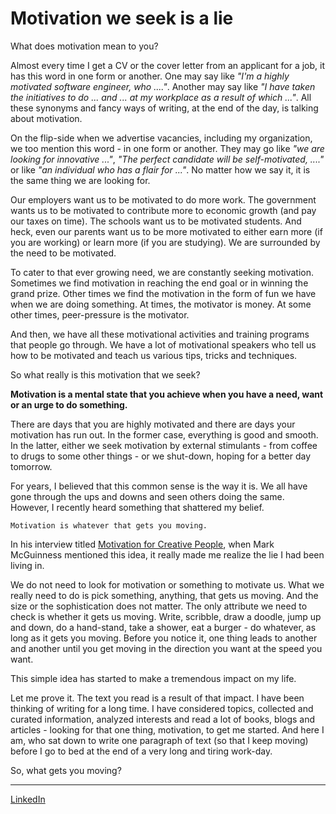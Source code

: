 # Motivation we seek is a lie 

What does motivation mean to you?

Almost every time I get a CV or the cover letter from an applicant for a job, it has this word in one form or another. One may say like _"I'm a highly motivated software engineer, who ...."_. Another may say like _"I have taken the initiatives to do ... and ... at my workplace as a result of which ..."_. All these synonyms and fancy ways of writing, at the end of the day, is talking about motivation.

On the flip-side when we advertise vacancies, including my organization, we too mention this word - in one form or another. They may go like _"we are looking for innovative ..."_, _"The perfect candidate will be self-motivated, ...."_ or like _"an individual who has a flair for ..."_. No matter how we say it, it is the same thing we are looking for.

Our employers want us to be motivated to do more work. The government wants us to be motivated to contribute more to economic growth (and pay our taxes on time). The schools want us to be motivated students. And heck, even our parents want us to be more motivated to either earn more (if you are working) or learn more (if you are studying). We are surrounded by the need to be motivated.

To cater to that ever growing need, we are constantly seeking motivation. Sometimes we find motivation in reaching the end goal or in winning the grand prize. Other times we find the motivation in the form of fun we have when we are doing something. At times, the motivator is money. At some other times, peer-pressure is the motivator.

And then, we have all these motivational activities and training programs that people go through. We have a lot of motivational speakers who tell us how to be motivated and teach us various tips, tricks and techniques.

So what really is this motivation that we seek?

**Motivation is a mental state that you achieve when you have a need, want or an urge to do something.**

There are days that you are highly motivated and there are days your motivation has run out. In the former case, everything is good and smooth. In the latter, either we seek motivation by external stimulants - from coffee to drugs to some other things - or we shut-down, hoping for a better day tomorrow.

For years, I believed that this common sense is the way it is. We all have gone through the ups and downs and seen others doing the same. However, I recently heard something that shattered my belief.

    Motivation is whatever that gets you moving.

In his interview titled [Motivation for Creative People](https://www.youtube.com/watch?v=kuuF2f_VvMQ), when Mark McGuinness mentioned this idea, it really made me realize the lie I had been living in.

We do not need to look for motivation or something to motivate us. What we really need to do is pick something, anything, that gets us moving. And the size or the sophistication does not matter. The only attribute we need to check is whether it gets us moving. Write, scribble, draw a doodle, jump up and down, do a hand-stand, take a shower, eat a burger - do whatever, as long as it gets you moving. Before you notice it, one thing leads to another and another until you get moving in the direction you want at the speed you want.

This simple idea has started to make a tremendous impact on my life.

Let me prove it. The text you read is a result of that impact. I have been thinking of writing for a long time. I have considered topics, collected and curated information, analyzed interests and read a lot of books, blogs and articles - looking for that one thing, motivation, to get me started. And here I am, who sat down to write one paragraph of text (so that I keep moving) before I go to bed at the end of a very long and tiring work-day.

So, what gets you moving?

---

[LinkedIn](https://www.linkedin.com/pulse/motivation-we-seek-lie-eranga-jayalatharachchi/)